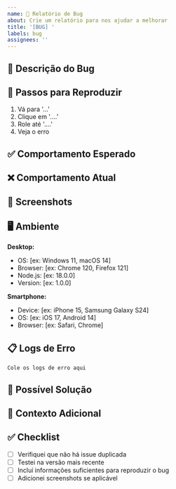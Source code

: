 ```yaml
---
name: 🐛 Relatório de Bug
about: Crie um relatório para nos ajudar a melhorar
title: '[BUG] '
labels: bug
assignees: ''
---
```


## 🐛 Descrição do Bug

<!-- Descrição clara e concisa do bug -->

## 📝 Passos para Reproduzir

1. Vá para '...'
2. Clique em '....'
3. Role até '....'
4. Veja o erro

## ✅ Comportamento Esperado

<!-- Descrição clara do que você esperava que acontecesse -->

## ❌ Comportamento Atual

<!-- Descrição clara do que está acontecendo atualmente -->

## 📸 Screenshots

<!-- Se aplicável, adicione screenshots para ajudar a explicar o problema -->

## 🖥️ Ambiente

**Desktop:**
- OS: [ex: Windows 11, macOS 14]
- Browser: [ex: Chrome 120, Firefox 121]
- Node.js: [ex: 18.0.0]
- Version: [ex: 1.0.0]

**Smartphone:**
- Device: [ex: iPhone 15, Samsung Galaxy S24]
- OS: [ex: iOS 17, Android 14]
- Browser: [ex: Safari, Chrome]

## 📋 Logs de Erro

```
Cole os logs de erro aqui
```

## 🔧 Possível Solução

<!-- Não obrigatório, mas se você tiver uma ideia de como resolver -->

## 📌 Contexto Adicional

<!-- Adicione qualquer outro contexto sobre o problema aqui -->

## ✅ Checklist

- [ ] Verifiquei que não há issue duplicada
- [ ] Testei na versão mais recente
- [ ] Incluí informações suficientes para reproduzir o bug
- [ ] Adicionei screenshots se aplicável
